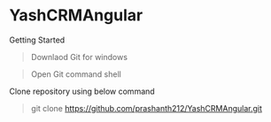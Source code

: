 # YashCRMAngular

Getting Started

> Downlaod Git for windows

> Open Git command shell

Clone repository using below command

> git clone https://github.com/prashanth212/YashCRMAngular.git


